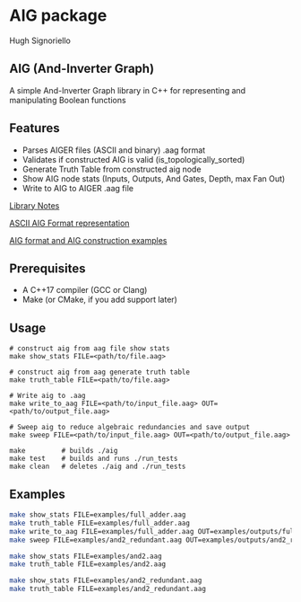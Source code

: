 # AIG package

Hugh Signoriello

## AIG (And-Inverter Graph)

A simple And-Inverter Graph library in C++ for representing and manipulating Boolean functions

## Features

- Parses AIGER files (ASCII and binary) .aag format
- Validates if constructed AIG is valid (is_topologically_sorted)
- Generate Truth Table from constructed aig node
- Show AIG node stats (Inputs, Outputs, And Gates, Depth, max Fan Out)
- Write to AIG to AIGER .aag file

[Library Notes](/documentation/NOTES.md)

[ASCII AIG Format representation](/documentation/ASCII_AIGER_FORMAT.md)

[AIG format and AIG construction examples](/documentation/EXAMPLES.md)

## Prerequisites

- A C++17 compiler (GCC or Clang)
- Make (or CMake, if you add support later)

## Usage

```shell
# construct aig from aag file show stats
make show_stats FILE=<path/to/file.aag> 

# construct aig from aag generate truth table
make truth_table FILE=<path/to/file.aag>

# Write aig to .aag 
make write_to_aag FILE=<path/to/input_file.aag> OUT=<path/to/output_file.aag>

# Sweep aig to reduce algebraic redundancies and save output
make sweep FILE=<path/to/input_file.aag> OUT=<path/to/output_file.aag>

make         # builds ./aig
make test    # builds and runs ./run_tests
make clean   # deletes ./aig and ./run_tests
```

## Examples

```bash
make show_stats FILE=examples/full_adder.aag
make truth_table FILE=examples/full_adder.aag
make write_to_aag FILE=examples/full_adder.aag OUT=examples/outputs/full_adder_output.
make sweep FILE=examples/and2_redundant.aag OUT=examples/outputs/and2_redundant_sweeped.aag

make show_stats FILE=examples/and2.aag
make truth_table FILE=examples/and2.aag

make show_stats FILE=examples/and2_redundant.aag
make truth_table FILE=examples/and2_redundant.aag
```
